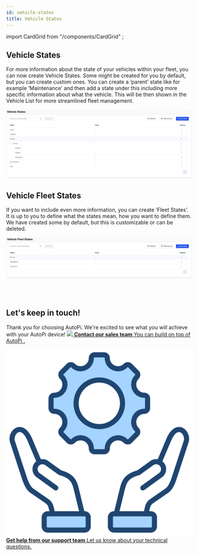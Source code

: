 ```yaml
---
id: vehicle-states
title: Vehicle States
---
```

import CardGrid from "/components/CardGrid" ;

## Vehicle States 

For more information about the state of your vehicles within your fleet, you can 
now create Vehicle States. Some might be created for you by default, but you can 
create custom ones. You can create a ‘parent’ state like for example ‘Maintenance’
and then add a state under this including more specific information about what 
the vehicle. This will be then shown in the Vehicle List for more streamlined 
fleet management. 

![Vehicle groups](/img/cloud/fleet_management/configurations/vehicle_states/vehicle_states.png)

## Vehicle Fleet States 

If you want to include even more information, you can create ’Fleet States’. It 
is up to you to define what the states mean, how you want to define them.  We 
have created some by default, but this is customizable or can be deleted.

![Vehicle groups](/img/cloud/fleet_management/configurations/vehicle_states/vehicle_fleet_states.png)


<br>
</br>

## Let's keep in touch!
Thank you for choosing AutoPi. We're excited to see what you will achieve with your AutoPi device! 
<CardGrid home>
[![](/img/shared/favicon.ico) **Contact our sales team** You can build on top of AutoPi .](https://www.autopi.io/contact/)

[![](/img/shared/support_icon.png) **Get help from our support team** Let us know about your technical questions.](https://www.autopi.io/support/)

</CardGrid>
